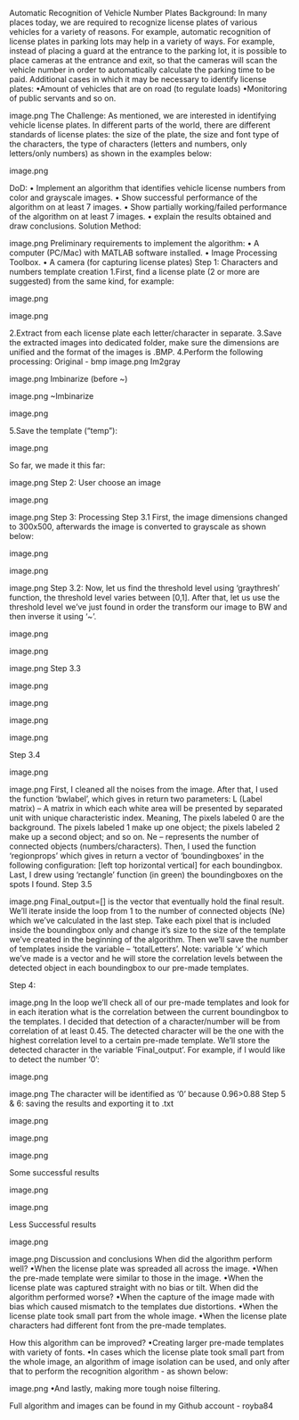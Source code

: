Automatic Recognition of Vehicle Number Plates
Background:
 In many places today, we are required to recognize license plates of various vehicles for a variety of reasons.
For example, automatic recognition of license plates in parking lots may help in a variety of ways. For example, instead of placing a guard at the entrance to the parking lot, it is possible to place cameras at the entrance and exit, so that the cameras will scan the vehicle number in order to automatically calculate the parking time to be paid.
Additional cases in which it may be necessary to identify license plates:
•Amount of vehicles that are on road (to regulate loads)
•Monitoring of public servants and so on.

image.png
The Challenge:
As mentioned, we are interested in identifying vehicle license plates. In different parts of the world, there are different standards of license plates: the size of the plate, the size and font type of the characters, the type of characters (letters and numbers, only letters/only numbers) as shown in the examples below:

image.png

DoD:
 • Implement an algorithm that identifies vehicle license numbers from color and grayscale images.
• Show successful performance of the algorithm on at least 7 images.
• Show partially working/failed performance of the algorithm on at least 7 images.
• explain the results obtained and draw conclusions.
Solution Method:

image.png
Preliminary requirements to implement the algorithm:
• A computer (PC/Mac) with MATLAB software installed.
• Image Processing Toolbox.
• A camera (for capturing license plates)
Step 1: Characters and numbers template creation
 1.First, find a license plate (2 or more are suggested) from the same kind, for example:

image.png


image.png

2.Extract from each license plate each letter/character in separate.
3.Save the extracted images into dedicated folder, make sure the dimensions are unified and the format of the images is .BMP.
4.Perform the following processing:
Original - bmp 
image.png
Im2gray

image.png
Imbinarize (before ~)

image.png
~Imbinarize

image.png

5.Save the template (“temp”): 

image.png

So far, we made it this far:

image.png
Step 2: User choose an image

image.png

image.png
Step 3: Processing
Step 3.1
 First, the image dimensions changed to 300x500, afterwards the image is converted to grayscale as shown below:

image.png

image.png

image.png
Step 3.2:
Now, let us find the threshold level using ‘graythresh’ function, the threshold level varies between [0,1]. After that, let us use the threshold level we’ve just found in order the transform our image to BW and then inverse it using ‘~’.

image.png

image.png

image.png
Step 3.3


image.png

image.png

image.png

image.png

Step 3.4

image.png

image.png
First, I cleaned all the noises from the image. After that, I used the function ‘bwlabel’, which gives in return two parameters:
L (Label matrix) – A matrix in which each white area will be presented by separated unit with unique characteristic index. Meaning, The pixels labeled 0 are the background. The pixels labeled 1 make up one object; the pixels labeled 2 make up a second object; and so on.
Ne – represents the number of connected objects (numbers/characters).
Then, I used the function ‘regionprops’ which gives in return a vector of ‘boundingboxes’ in the following configuration: [left top horizontal vertical] for each boundingbox.
Last, I drew using ‘rectangle’ function (in green) the boundingboxes on the spots I found.
Step 3.5

image.png
Final_output=[] is the vector that eventually hold the final result.
We’ll iterate inside the loop from 1 to the number of connected objects (Ne) which we’ve calculated in the last step.
Take each pixel that is included inside the boundingbox only and change it’s size to the size of the template we’ve created in the beginning of the algorithm.
Then we’ll save the number of templates inside the variable – ‘totalLetters’.
Note: variable ‘x’ which we’ve made is a vector and he will store the correlation levels between the detected object in each boundingbox to our pre-made templates.

Step 4:
 
image.png
In the loop we’ll check all of our pre-made templates and look for in each iteration what is the correlation between the current boundingbox to the templates.
I decided that detection of a character/number will be from correlation of at least 0.45.
The detected character will be the one with the highest correlation level to a certain pre-made template.
We’ll store the detected character in the variable ‘Final_output’.
For example, if I would like to detect the number ‘0’:

image.png

image.png
The character will be identified as ‘0’ because 0.96>0.88
Step 5 & 6: saving the results and exporting it to .txt
 
image.png


image.png

image.png

Some successful results
 
image.png

image.png

Less Successful results
 
image.png

image.png
Discussion and conclusions
 When did the algorithm perform well?
•When the license plate was spreaded all across the image.
•When the pre-made template were similar to those in the image.
•When the license plate was captured straight with no bias or tilt.
When did the algorithm performed worse?
•When the capture of the image made with bias which caused mismatch to the templates due distortions.
•When the license plate took small part from the whole image.
•When the license plate characters had different font from the pre-made templates.

How this algorithm can be improved?
 •Creating larger pre-made templates with variety of fonts.
•In cases which the license plate took small part from the whole image, an algorithm of image isolation can be used, and only after that to perform the recognition algorithm - as shown below:

image.png
•And lastly, making more tough noise filtering.

Full algorithm and images can be found in my Github account - royba84
